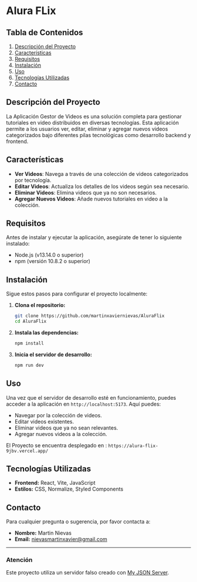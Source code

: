 # Alura FLix

## Tabla de Contenidos
1. [Descripción del Proyecto](#descripción-del-proyecto)
2. [Características](#características)
3. [Requisitos](#requisitos)
4. [Instalación](#instalación)
5. [Uso](#uso)
6. [Tecnologías Utilizadas](#tecnologías-utilizadas)
7. [Contacto](#contacto)

## Descripción del Proyecto
La Aplicación Gestor de Videos es una solución completa para gestionar tutoriales en video distribuidos en diversas tecnologías. Esta aplicación permite a los usuarios ver, editar, eliminar y agregar nuevos videos categorizados bajo diferentes pilas tecnológicas como desarrollo backend y frontend.

## Características
- **Ver Videos**: Navega a través de una colección de videos categorizados por tecnología.
- **Editar Videos**: Actualiza los detalles de los videos según sea necesario.
- **Eliminar Videos**: Elimina videos que ya no son necesarios.
- **Agregar Nuevos Videos**: Añade nuevos tutoriales en video a la colección.

## Requisitos
Antes de instalar y ejecutar la aplicación, asegúrate de tener lo siguiente instalado:
- Node.js (v13.14.0 o superior)
- npm (versión 10.8.2 o superior)


## Instalación
Sigue estos pasos para configurar el proyecto localmente:

1. **Clona el repositorio:**
    ```sh
    git clone https://github.com/martinxaviernievas/AluraFlix
    cd AluraFlix
    ```

2. **Instala las dependencias:**
    ```sh
    npm install
    ```

3. **Inicia el servidor de desarrollo:**
    ```sh
    npm run dev
    ```

## Uso
Una vez que el servidor de desarrollo esté en funcionamiento, puedes acceder a la aplicación en `http://localhost:5173`. Aquí puedes:

- Navegar por la colección de videos.
- Editar videos existentes.
- Eliminar videos que ya no sean relevantes.
- Agregar nuevos videos a la colección.

El Proyecto se encuentra desplegado en : `https://alura-flix-9jbv.vercel.app/`
 

## Tecnologías Utilizadas
- **Frontend:** React, Vite, JavaScript
- **Estilos:** CSS, Normalize, Styled Components


## Contacto
Para cualquier pregunta o sugerencia, por favor contacta a:
- **Nombre:** Martin Nievas
- **Email:** nievasmartinxavier@gmail.com

---

###  Atención
Este proyecto utiliza un servidor falso creado con [My JSON Server](https://my-json-server.typicode.com/).

